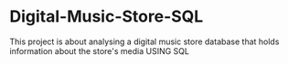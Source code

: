# Digital-Music-Store-SQL
This project is about analysing a digital music store database that holds information about the store's media USING SQL 
